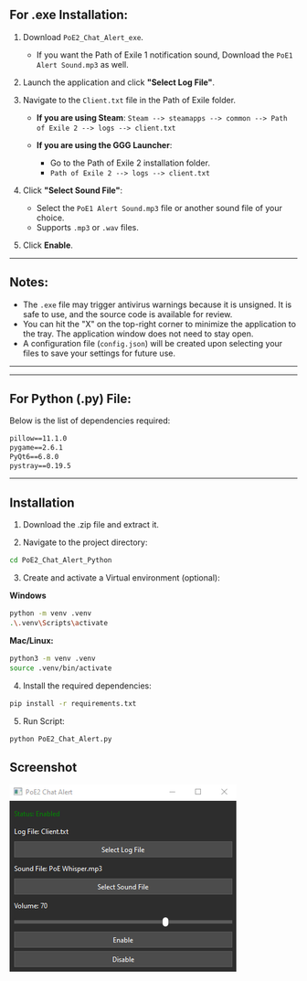    ## For .exe Installation:

1. Download `PoE2_Chat_Alert_exe`.
   - If you want the Path of Exile 1 notification sound, Download the `PoE1 Alert Sound.mp3` as well.
2. Launch the application and click **"Select Log File"**.
3. Navigate to the `Client.txt` file in the Path of Exile folder.

   - **If you are using Steam**:
     `Steam --> steamapps --> common --> Path of Exile 2 --> logs --> client.txt`

   - **If you are using the GGG Launcher**:
     - Go to the Path of Exile 2 installation folder.
     - `Path of Exile 2 --> logs --> client.txt`

4. Click **"Select Sound File"**:
   - Select the `PoE1 Alert Sound.mp3` file or another sound file of your choice.
   - Supports `.mp3` or `.wav` files.

5. Click **Enable**.

---

## Notes:
- The `.exe` file may trigger antivirus warnings because it is unsigned. It is safe to use, and the source code is available for review.
- You can hit the "X" on the top-right corner to minimize the application to the tray. The application window does not need to stay open.
- A configuration file (`config.json`) will be created upon selecting your files to save your settings for future use.


---
---


## For Python (.py) File:
Below is the list of dependencies required:

```plaintext
pillow==11.1.0
pygame==2.6.1
PyQt6==6.8.0
pystray==0.19.5
```

---

## Installation

1. Download the .zip file and extract it.

2. Navigate to the project directory:
```bash
cd PoE2_Chat_Alert_Python
```

3. Create and activate a Virtual environment (optional):

 **Windows**
```bash
python -m venv .venv
.\.venv\Scripts\activate
```

 **Mac/Linux:**
 ```bash
 python3 -m venv .venv
source .venv/bin/activate
```

4. Install the required dependencies:
```bash
pip install -r requirements.txt
```

5. Run Script:
```bash
python PoE2_Chat_Alert.py
```

## Screenshot

![](Images/PoE2_Alert_Image.PNG)
